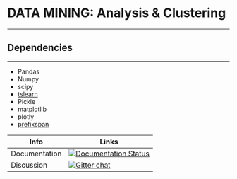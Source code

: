 # **DATA MINING: Analysis & Clustering**
-----------------------------------

## Dependencies
---------------
* Pandas
* Numpy
* scipy
* [tslearn](https://github.com/rtavenar/tslearn)
* Pickle
* matplotlib
* plotly
* [prefixspan](https://github.com/chuanconggao/PrefixSpan-py)

|Info|Links|
|----------------|---|
|Documentation|[![Documentation Status](http://readthedocs.org/projects/workspace-internship/badge/?version=latest)](https://workspace-internship.readthedocs.io/fr/latest/?badge=latest)|
|Discussion|[![Gitter chat](https://badges.gitter.im/gitterHQ/gitter.png)](https://gitter.im/internship_project/Lobby)|
